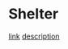 # Shelter
[link](https://bobahbj4.github.io/RSSchool/JS/shelter/Index.html)
[description](https://github.com/rolling-scopes-school/tasks/blob/master/tasks/markups/level-2/shelter/shelter-main-page-ru.md)
